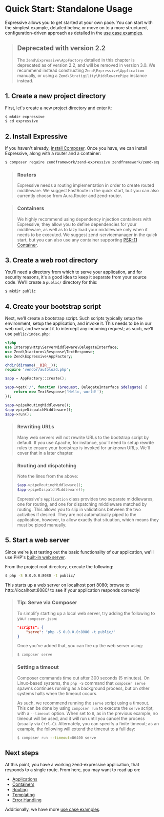 # Quick Start: Standalone Usage

Expressive allows you to get started at your own pace. You can start with
the simplest example, detailed below, or move on to a more structured,
configuration-driven approach as detailed in the [use case examples](../reference/usage-examples.md).

> ## Deprecated with version 2.2
>
> The `Zend\Expressive\AppFactory` detailed in this chapter is deprecated as of
> version 2.2, and will be removed in version 3.0. We recommend instead
> constructing `Zend\Expressive\Application` manually, or using a
> `Zend\Stratigility\MiddlewarePipe` instance instead.

## 1. Create a new project directory

First, let's create a new project directory and enter it:

```bash
$ mkdir expressive
$ cd expressive
```

## 2. Install Expressive

If you haven't already, [install Composer](https://getcomposer.org). Once you
have, we can install Expressive, along with a router and a container:

```bash
$ composer require zendframework/zend-expressive zendframework/zend-expressive-fastroute zendframework/zend-servicemanager
```

> ### Routers
>
> Expressive needs a routing implementation in order to create routed
> middleware. We suggest FastRoute in the quick start, but you can also
> currently choose from Aura.Router and zend-router.

> ### Containers
>
> We highly recommend using dependency injection containers with Expressive;
> they allow you to define dependencies for your middleware, as well as to lazy
> load your middleware only when it needs to be executed. We suggest
> zend-servicemanager in the quick start, but you can also use any container
> supporting [PSR-11 Container](https://github.com/php-fig/container).

## 3. Create a web root directory

You'll need a directory from which to serve your application, and for security
reasons, it's a good idea to keep it separate from your source code. We'll
create a `public/` directory for this:

```bash
$ mkdir public
```

## 4. Create your bootstrap script

Next, we'll create a bootstrap script. Such scripts typically setup the
environment, setup the application, and invoke it. This needs to be in our web
root, and we want it to intercept any incoming request; as such, we'll use
`public/index.php`:

```php
<?php
use Interop\Http\ServerMiddleware\DelegateInterface;
use Zend\Diactoros\Response\TextResponse;
use Zend\Expressive\AppFactory;

chdir(dirname(__DIR__));
require 'vendor/autoload.php';

$app = AppFactory::create();

$app->get('/', function ($request, DelegateInterface $delegate) {
    return new TextResponse('Hello, world!');
});

$app->pipeRoutingMiddleware();
$app->pipeDispatchMiddleware();
$app->run();
```

> ### Rewriting URLs
>
> Many web servers will not rewrite URLs to the bootstrap script by default. If
> you use Apache, for instance, you'll need to setup rewrite rules to ensure
> your bootstrap is invoked for unknown URLs. We'll cover that in a later
> chapter.

> ### Routing and dispatching
>
> Note the lines from the above:
>
> ```php
> $app->pipeRoutingMiddleware();
> $app->pipeDispatchMiddleware();
> ```
>
> Expressive's `Application` class provides two separate middlewares, one for
> routing, and one for dispatching middleware matched by routing. This allows
> you to slip in validations between the two activities if desired. They are
> not automatically piped to the application, however, to allow exactly that
> situation, which means they must be piped manually.

## 5. Start a web server

Since we're just testing out the basic functionality of our application, we'll
use PHP's [built-in web server](http://php.net/manual/en/features.commandline.webserver.php).

From the project root directory, execute the following:

```bash
$ php -S 0.0.0.0:8080 -t public/
```

This starts up a web server on localhost port 8080; browse to
http://localhost:8080/ to see if your application responds correctly!

> ### Tip: Serve via Composer
>
> To simplify starting up a local web server, try adding the following to your
> `composer.json`:
>
> ```json
> "scripts": {
>     "serve": "php -S 0.0.0.0:8080 -t public/"
> }
> ```
>
> Once you've added that, you can fire up the web server using:
>
> ```bash
> $ composer serve
> ```

> ### Setting a timeout
>
> Composer commands time out after 300 seconds (5 minutes). On Linux-based
> systems, the `php -S` command that `composer serve` spawns continues running
> as a background process, but on other systems halts when the timeout occurs.
>
> As such, we recommend running the `serve` script using a timeout. This can
> be done by using `composer run` to execute the `serve` script, with a
> `--timeout` option. When set to `0`, as in the previous example, no timeout
> will be used, and it will run until you cancel the process (usually via
> `Ctrl-C`). Alternately, you can specify a finite timeout; as an example,
> the following will extend the timeout to a full day:
>
> ```bash
> $ composer run --timeout=86400 serve
> ```

## Next steps

At this point, you have a working zend-expressive application, that responds to
a single route. From here, you may want to read up on:

- [Applications](../features/application.md)
- [Containers](../features/container/intro.md)
- [Routing](../features/router/intro.md)
- [Templating](../features/template/intro.md)
- [Error Handling](../features/error-handling.md)

Additionally, we have more [use case examples](../reference/usage-examples.md).
